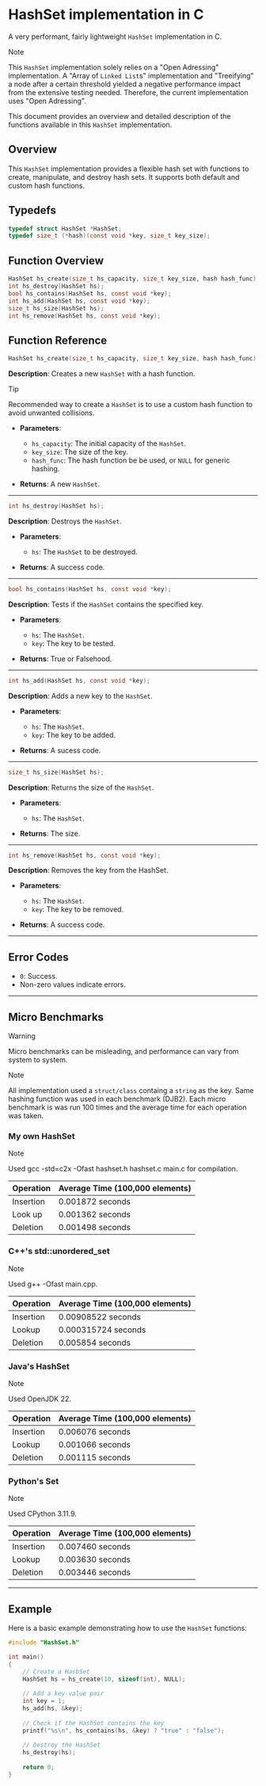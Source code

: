 # HashSet implementation in C

A very performant, fairly lightweight `HashSet` implementation in C.

> [!NOTE]
> This `HashSet` implementation solely relies on a "Open Adressing" implementation. A "Array of `Linked List`s" implementation and "Treeifying" a node after a certain threshold yielded a negative performance impact from the extensive testing needed. Therefore, the current implementation uses "Open Adressing".

This document provides an overview and detailed description of the functions available in this `HashSet` implementation.

## Overview

This `HashSet` implementation provides a flexible hash set with functions to create, manipulate, and destroy hash sets. It supports both default and custom hash functions.

## Typedefs
```c
typedef struct HashSet *HashSet;
typedef size_t (*hash)(const void *key, size_t key_size);
```


## Function Overview
```c
HashSet hs_create(size_t hs_capacity, size_t key_size, hash hash_func);
int hs_destroy(HashSet hs);
bool hs_contains(HashSet hs, const void *key);
int hs_add(HashSet hs, const void *key);
size_t hs_size(HashSet hs);
int hs_remove(HashSet hs, const void *key);
```
## Function Reference

```c 
HashSet hs_create(size_t hs_capacity, size_t key_size, hash hash_func)
```

**Description**: Creates a new `HashSet` with a hash function.

> [!TIP]
> Recommended way to create a `HashSet` is to use a custom hash function to avoid unwanted collisions.

- **Parameters**:
  - `hs_capacity`: The initial capacity of the `HashSet`.
  - `key_size`: The size of the key.
  - `hash_func`: The hash function be be used, or `NULL` for generic hashing.
  
- **Returns**: A new `HashSet`.

---

```c
int hs_destroy(HashSet hs);
```

**Description**: Destroys the `HashSet`.

- **Parameters**:
  - `hs`: The `HashSet` to be destroyed.
  
- **Returns**: A success code.

---

```c
bool hs_contains(HashSet hs, const void *key);
```

**Description**: Tests if the `HashSet` contains the specified key.

- **Parameters**:
  - `hs`: The `HashSet`.
  - `key`: The key to be tested.
  
- **Returns**: True or Falsehood.

---

```c
int hs_add(HashSet hs, const void *key);
```

**Description**: Adds a new key to the `HashSet`.

- **Parameters**:
  - `hs`: The `HashSet`.
  - `key`: The key to be added.
  
- **Returns**: A sucess code.

---

```c
size_t hs_size(HashSet hs);
```

**Description**: Returns the size of the `HashSet`.

- **Parameters**:
  - `hs`: The `HashSet`.
  
- **Returns**: The size.
  
---

```c
int hs_remove(HashSet hs, const void *key);
```

**Description**: Removes the key from the HashSet.

- **Parameters**:
  - `hs`: The `HashSet`.
  - `key`: The key to be removed.
  
- **Returns**: A success code.

---

## Error Codes

- `0`: Success.
- Non-zero values indicate errors.

---

## Micro Benchmarks

> [!WARNING]
> Micro benchmarks can be misleading, and performance can vary from system to system.

> [!NOTE]
> All implementation used a `struct/class` containg a `string` as the key. Same hashing function was used in each benchmark (DJB2). Each micro benchmark is was run 100 times and the average time for each operation was taken. 

### My own HashSet

> [!NOTE]
> Used gcc -std=c2x -Ofast hashset.h hashset.c main.c for compilation.

| Operation   | Average Time (100,000 elements) |
|-------------|---------------------------------|
| Insertion   | 0.001872 seconds                |
| Look up     | 0.001362 seconds                |
| Deletion    | 0.001498 seconds                |

### C++'s std::unordered_set

> [!NOTE]
> Used g++ -Ofast main.cpp.

| Operation   | Average Time (100,000 elements) |
|-------------|---------------------------------|
| Insertion   | 0.00908522 seconds              |
| Lookup      | 0.000315724 seconds             |
| Deletion    | 0.005854 seconds                |


### Java's HashSet

> [!NOTE]
> Used OpenJDK 22.

| Operation   | Average Time (100,000 elements) |
|-------------|---------------------------------|
| Insertion   | 0.006076 seconds                |
| Lookup      | 0.001066 seconds                |
| Deletion    | 0.001115 seconds                |

### Python's Set

> [!NOTE]
> Used CPython 3.11.9.

| Operation   | Average Time (100,000 elements) |
|-------------|---------------------------------|
| Insertion   | 0.007460 seconds                |
| Lookup      | 0.003630 seconds                |
| Deletion    | 0.003446 seconds                |

---

## Example

Here is a basic example demonstrating how to use the `HashSet` functions:

```c
#include "HashSet.h"

int main()
{
    // Create a HashSet
    HashSet hs = hs_create(10, sizeof(int), NULL);
    
    // Add a key-value pair
    int key = 1;
    hs_add(hs, &key);
    
    // Check if the HashSet contains the key
    printf("%s\n", hs_contains(hs, &key) ? "true" : "false");
    
    // Destroy the HashSet
    hs_destroy(hs);
    
    return 0;
}
